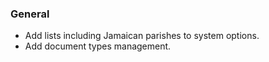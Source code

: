 ### General
- Add lists including Jamaican parishes to system options.
- Add document types management.